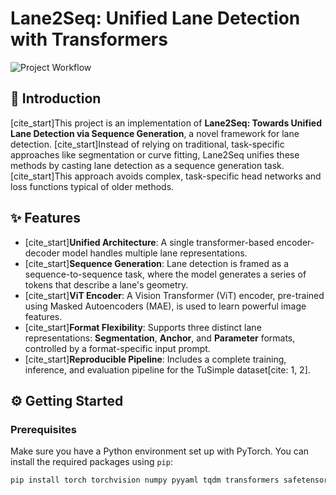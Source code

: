 # Lane2Seq: Unified Lane Detection with Transformers

![Project Workflow](https://i.imgur.com/G5gqB44.png)

## 📖 Introduction
[cite_start]This project is an implementation of **Lane2Seq: Towards Unified Lane Detection via Sequence Generation**, a novel framework for lane detection. [cite_start]Instead of relying on traditional, task-specific approaches like segmentation or curve fitting, Lane2Seq unifies these methods by casting lane detection as a sequence generation task. [cite_start]This approach avoids complex, task-specific head networks and loss functions typical of older methods.

## ✨ Features
* [cite_start]**Unified Architecture**: A single transformer-based encoder-decoder model handles multiple lane representations.
* [cite_start]**Sequence Generation**: Lane detection is framed as a sequence-to-sequence task, where the model generates a series of tokens that describe a lane's geometry.
* [cite_start]**ViT Encoder**: A Vision Transformer (ViT) encoder, pre-trained using Masked Autoencoders (MAE), is used to learn powerful image features.
* [cite_start]**Format Flexibility**: Supports three distinct lane representations: **Segmentation**, **Anchor**, and **Parameter** formats, controlled by a format-specific input prompt.
* [cite_start]**Reproducible Pipeline**: Includes a complete training, inference, and evaluation pipeline for the TuSimple dataset[cite: 1, 2].

## ⚙️ Getting Started

### Prerequisites
Make sure you have a Python environment set up with PyTorch. You can install the required packages using `pip`:
```bash
pip install torch torchvision numpy pyyaml tqdm transformers safetensors opencv-python shapely Pillow
